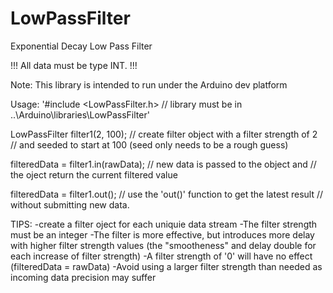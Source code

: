 LowPassFilter
=============

Exponential Decay Low Pass Filter


!!! All data must be type INT.  !!!
        
Note: This library is intended to run under the Arduino dev platform
        
Usage:
'#include <LowPassFilter.h>  // library must be in ..\Arduino\libraries\LowPassFilter'
        
LowPassFilter filter1(2, 100);  // create filter object with a filter strength of 2
                                // and seeded to start at 100 (seed only needs to be a rough guess)
        
filteredData = filter1.in(rawData); // new data is passed to the object and
                                    // the oject return the current filtered value
                                        
filteredData = filter1.out();     // use the 'out()' function to get the latest result
                                  // without submitting new data.
                                        
TIPS:
   -create a filter oject for each uniquie data stream
   -The filter strength must be an integer
   -The filter is more effective, but introduces more delay with higher filter strength values
        (the "smootheness" and delay double for each increase of filter strength)
   -A filter strength of '0' will have no effect (filteredData = rawData)
   -Avoid using a larger filter strength than needed as incoming data precision may suffer

